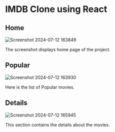 # IMDB Clone using React

## Home

![Screenshot 2024-07-12 163849](https://github.com/user-attachments/assets/7127a5a7-5796-4982-ace3-39b71b42dec3)

The screenshot displays home page of the project.

## Popular

![Screenshot 2024-07-12 163930](https://github.com/user-attachments/assets/0b10879d-e526-47d1-8f1a-2dba47751230)

Here is the list of Popular movies.

## Details

![Screenshot 2024-07-12 165945](https://github.com/user-attachments/assets/d05add22-e570-45d6-bb19-d76a7d33475b)

This section contains the details about the movies.

